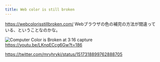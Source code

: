 ```yaml
---
title: Web color is still broken
---
```


https://webcolorisstillbroken.com/
Webブラウザの色の補完の方法が間違っている、ということなのかな。

![Computer Color is Broken at 3:16 capture](https://mryhryki.com/file/VRmDVkS0DSzDeWE1a5jtpIU8JLWpGoGwY7gFh1uQNKF9l-3O.jpeg)
https://youtu.be/LKnqECcg6Gw?t=186

https://twitter.com/mryhryki/status/1517318899762888705
